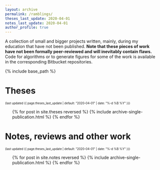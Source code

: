 ```yaml
---
layout: archive
permalink: /ramblings/
theses_last_update: 2020-04-01
notes_last_update: 2020-04-01
author_profile: true
---
```


A collection of small and bigger projects written, mainly, during my education that have not been published. **Note that these pieces of work have not been formally peer-reviewed and will inevitably contain flaws.** Code for algorithms or to generate figures for some of the work is available in the corresponding Bitbucket repositories.

{% include base_path %}

Theses
=====
<sub><sup>(last updated {{ page.theses_last_update | default: "2020-04-01" | date: "%-d %B %Y" }})</sup></sub>

<ul>{% for post in site.theses reversed %}
  {% include archive-single-publication.html %}
{% endfor %}</ul>

Notes, reviews and other work
=====
<sub><sup>(last updated {{ page.theses_last_update | default: "2020-04-01" | date: "%-d %B %Y" }})</sup></sub>

<ul>{% for post in site.notes reversed %}
  {% include archive-single-publication.html %}
{% endfor %}</ul>
